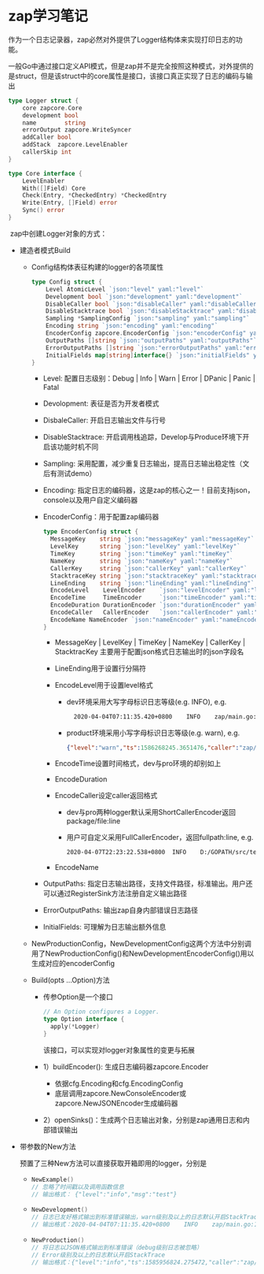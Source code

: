 # zap学习笔记

​		作为一个日志记录器，zap必然对外提供了Logger结构体来实现打印日志的功能。

​		一般Go中通过接口定义API模式，但是zap并不是完全按照这种模式，对外提供的是struct，但是该struct中的core属性是接口，该接口真正实现了日志的编码与输出

```go
type Logger struct {
	core zapcore.Core
	development bool
	name        string
	errorOutput zapcore.WriteSyncer
	addCaller bool
	addStack  zapcore.LevelEnabler
	callerSkip int
}

type Core interface {
	LevelEnabler
	With([]Field) Core
	Check(Entry, *CheckedEntry) *CheckedEntry
	Write(Entry, []Field) error
	Sync() error
}
```

​		zap中创建Logger对象的方式：

- 建造者模式Build

  - Config结构体表征构建的logger的各项属性

    ```go
    type Config struct {
    	Level AtomicLevel `json:"level" yaml:"level"`
    	Development bool `json:"development" yaml:"development"`
    	DisableCaller bool `json:"disableCaller" yaml:"disableCaller"`
    	DisableStacktrace bool `json:"disableStacktrace" yaml:"disableStacktrace"`
    	Sampling *SamplingConfig `json:"sampling" yaml:"sampling"`
    	Encoding string `json:"encoding" yaml:"encoding"`
    	EncoderConfig zapcore.EncoderConfig `json:"encoderConfig" yaml:"encoderConfig"`
    	OutputPaths []string `json:"outputPaths" yaml:"outputPaths"`
    	ErrorOutputPaths []string `json:"errorOutputPaths" yaml:"errorOutputPaths"`
    	InitialFields map[string]interface{} `json:"initialFields" yaml:"initialFields"`
    }
    ```

    - Level: 配置日志级别：Debug | Info | Warn | Error | DPanic | Panic | Fatal

    - Devolopment: 表征是否为开发者模式

    - DisbaleCaller: 开启日志输出文件与行号

    - DisableStacktrace: 开启调用栈追踪，Develop与Produce环境下开启该功能时机不同

    - Sampling: 采用配置，减少重复日志输出，提高日志输出稳定性（文后有测试demo）

    - Encoding: 指定日志的编码器，这是zap的核心之一！目前支持json，console以及用户自定义编码器

    - EncoderConfig：用于配置zap编码器

      ```go
      type EncoderConfig struct {
      	MessageKey    string `json:"messageKey" yaml:"messageKey"`
      	LevelKey      string `json:"levelKey" yaml:"levelKey"`
      	TimeKey       string `json:"timeKey" yaml:"timeKey"`
      	NameKey       string `json:"nameKey" yaml:"nameKey"`
      	CallerKey     string `json:"callerKey" yaml:"callerKey"`
      	StacktraceKey string `json:"stacktraceKey" yaml:"stacktraceKey"`
      	LineEnding    string `json:"lineEnding" yaml:"lineEnding"`
      	EncodeLevel    LevelEncoder    `json:"levelEncoder" yaml:"levelEncoder"`
      	EncodeTime     TimeEncoder     `json:"timeEncoder" yaml:"timeEncoder"`
      	EncodeDuration DurationEncoder `json:"durationEncoder" yaml:"durationEncoder"`
      	EncodeCaller   CallerEncoder   `json:"callerEncoder" yaml:"callerEncoder"`
      	EncodeName NameEncoder `json:"nameEncoder" yaml:"nameEncoder"`
      }
      ```

      - MessageKey | LevelKey | TimeKey | NameKey | CallerKey | StacktracKey 主要用于配置json格式日志输出时的json字段名
    
      - LineEnding用于设置行分隔符
    
      - EncodeLevel用于设置level格式
    
        - dev环境采用大写字母标识日志等级(e.g. INFO), e.g.

          ```bash
        	2020-04-04T07:11:35.420+0800	INFO	zap/main.go:10	test
          ```

        - product环境采用小写字母标识日志等级(e.g. warn), e.g.
    
          ```json
          {"level":"warn","ts":1586268245.3651476,"caller":"zap/main.go:22","msg":"test"}
          ```
    
          
    
      - EncodeTime设置时间格式，dev与pro环境的却别如上
    
      - EncodeDuration
    
      - EncodeCaller设定caller返回格式
    
        - dev与pro两种logger默认采用ShortCallerEncoder返回 package/file:line
    
        - 用户可自定义采用FullCallerEncoder，返回fullpath:line, e.g.
    
          ```bash
          2020-04-07T22:23:22.538+0800	INFO	D:/GOPATH/src/test/zap/main.go:28	test
          ```
    
          
    
      - EncodeName
    
    - OutputPaths: 指定日志输出路径，支持文件路径，标准输出。用户还可以通过RegisterSink方法注册自定义输出路径
    
    -  ErrorOutputPaths: 输出zap自身内部错误日志路径
    
    - InitialFields: 可理解为日志输出额外信息
    
  -  NewProductionConfig，NewDevelopmentConfig这两个方法中分别调用了NewProductionConfig()和NewDevelopmentEncoderConfig()用以生成对应的encoderConfig

  - Build(opts ...Option)方法

    - 传参Option是一个接口

      ```go
      // An Option configures a Logger.
      type Option interface {
      	apply(*Logger)
      }
      
      ```

      该接口，可以实现对logger对象属性的变更与拓展
      
    - 1）buildEncoder(): 生成日志编码器zapcore.Encoder
    
      - 依据cfg.Encoding和cfg.EncodingConfig
      - 底层调用zapcore.NewConsoleEncoder或zapcore.NewJSONEncoder生成编码器
    
    - 2）openSinks()：生成两个日志输出对象，分别是zap通用日志和内部错误输出
    
      

- 带参数的New方法

  预置了三种New方法可以直接获取开箱即用的logger，分别是

  - ```go
    NewExample()
    // 忽略了时间戳以及调用函数信息
    // 输出格式： {"level":"info","msg":"test"}
    ```

  - ```go
    NewDevelopment()
    // 日志已友好格式输出到标准错误输出，warn级别及以上的日志默认开启StackTrace
    // 输出格式：2020-04-04T07:11:35.420+0800	INFO	zap/main.go:10	test
    ```

  - ```go
    NewProduction()
    // 将日志以JSON格式输出到标准错误（debug级别日志被忽略）
    // Error级别及以上的日志默认开启StackTrace
    // 输出格式：{"level":"info","ts":1585956824.275472,"caller":"zap/main.go:20","msg":"test"}
    ```